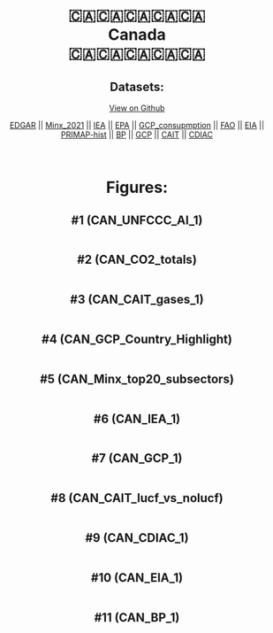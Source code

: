 
<center>
<h1 align="center">
🇨🇦🇨🇦🇨🇦🇨🇦🇨🇦
<br>
Canada
<br>
🇨🇦🇨🇦🇨🇦🇨🇦🇨🇦
</h1>
<h2>Datasets:</h2>
<p><a href="https://github.com/dquintani/GreenhouseData/tree/master/country_data/CAN_Canada/data">View on Github</a>
<br></p><p><a href="data/CAN_EDGAR.csv">EDGAR</a> || <a href="data/CAN_Minx_2021.csv">Minx_2021</a> || <a href="data/CAN_IEA.csv">IEA</a> || <a href="data/CAN_EPA.csv">EPA</a> || <a href="data/CAN_GCP_consupmption.csv">GCP_consupmption</a> || <a href="data/CAN_FAO.csv">FAO</a> || <a href="data/CAN_EIA.csv">EIA</a> || <a href="data/CAN_PRIMAP-hist.csv">PRIMAP-hist</a> || <a href="data/CAN_BP.csv">BP</a> || <a href="data/CAN_GCP.csv">GCP</a> || <a href="data/CAN_CAIT.csv">CAIT</a> || <a href="data/CAN_CDIAC.csv">CDIAC</a></p><p><br></p>
<h1>Figures:</h1><h2>#1 (CAN_UNFCCC_AI_1)</h2>
<p><img alt="" src="figures/CAN_UNFCCC_AI_1.png" /></p><h2>#2 (CAN_CO2_totals)</h2>
<p><img alt="" src="figures/CAN_CO2_totals.png" /></p><h2>#3 (CAN_CAIT_gases_1)</h2>
<p><img alt="" src="figures/CAN_CAIT_gases_1.png" /></p><h2>#4 (CAN_GCP_Country_Highlight)</h2>
<p><img alt="" src="figures/CAN_GCP_Country_Highlight.png" /></p><h2>#5 (CAN_Minx_top20_subsectors)</h2>
<p><img alt="" src="figures/CAN_Minx_top20_subsectors.png" /></p><h2>#6 (CAN_IEA_1)</h2>
<p><img alt="" src="figures/CAN_IEA_1.png" /></p><h2>#7 (CAN_GCP_1)</h2>
<p><img alt="" src="figures/CAN_GCP_1.png" /></p><h2>#8 (CAN_CAIT_lucf_vs_nolucf)</h2>
<p><img alt="" src="figures/CAN_CAIT_lucf_vs_nolucf.png" /></p><h2>#9 (CAN_CDIAC_1)</h2>
<p><img alt="" src="figures/CAN_CDIAC_1.png" /></p><h2>#10 (CAN_EIA_1)</h2>
<p><img alt="" src="figures/CAN_EIA_1.png" /></p><h2>#11 (CAN_BP_1)</h2>
<p><img alt="" src="figures/CAN_BP_1.png" /></p>